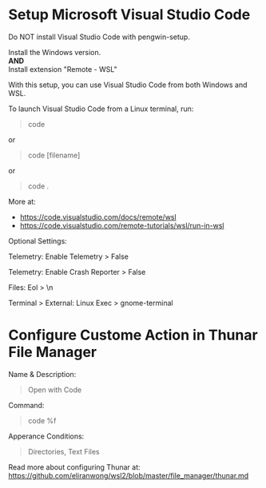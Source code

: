# Setup Microsoft Visual Studio Code

Do NOT install Visual Studio Code with pengwin-setup.

Install the Windows version.<br>
<b>AND</b><br>
Install extension "Remote - WSL"

With this setup, you can use Visual Studio Code from both Windows and WSL.

To launch Visual Studio Code from a Linux terminal, run:

> code

or

> code [filename]

or

> code .

More at:<br>
* https://code.visualstudio.com/docs/remote/wsl
* https://code.visualstudio.com/remote-tutorials/wsl/run-in-wsl

Optional Settings:

Telemetry: Enable Telemetry > False

Telemetry: Enable Crash Reporter > False

Files: Eol > \n

Terminal > External: Linux Exec > gnome-terminal

# Configure Custome Action in Thunar File Manager

Name & Description:<br>
> Open with Code

Command:<br>
> code %f

Apperance Conditions:<br>
> Directories, Text Files

Read more about configuring Thunar at: https://github.com/eliranwong/wsl2/blob/master/file_manager/thunar.md
